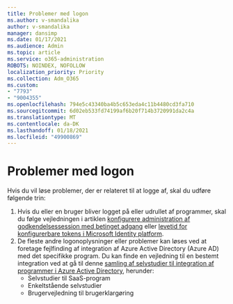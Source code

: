 ```yaml
---
title: Problemer med logon
ms.author: v-smandalika
author: v-smandalika
manager: dansimp
ms.date: 01/17/2021
ms.audience: Admin
ms.topic: article
ms.service: o365-administration
ROBOTS: NOINDEX, NOFOLLOW
localization_priority: Priority
ms.collection: Adm_O365
ms.custom:
- "7793"
- "9004355"
ms.openlocfilehash: 794e5c43340ba4b5c653eda4c11b4480cd3fa710
ms.sourcegitcommit: 6d02eb533fd74199af6b20f714b3720991da2c4a
ms.translationtype: MT
ms.contentlocale: da-DK
ms.lasthandoff: 01/18/2021
ms.locfileid: "49900869"
---
```

# <a name="sign-out-issues"></a>Problemer med logon

Hvis du vil løse problemer, der er relateret til at logge af, skal du udføre følgende trin:

1. Hvis du eller en bruger bliver logget på eller udrullet af programmer, skal du følge vejledningen i artiklen [konfigurere administration af godkendelsessession med betinget adgang](https://docs.microsoft.com/azure/active-directory/conditional-access/howto-conditional-access-session-lifetime) eller [levetid for konfigurerbare tokens i Microsoft Identity platform](https://docs.microsoft.com/azure/active-directory/develop/active-directory-configurable-token-lifetimes).
2. De fleste andre logonoplysninger eller problemer kan løses ved at foretage fejlfinding af integration af Azure Active Directory (Azure AD) med det specifikke program. Du kan finde en vejledning til en bestemt integration ved at gå til denne [samling af selvstudier til integration af programmer i Azure Active Directory](https://docs.microsoft.com/azure/active-directory/saas-apps/tutorial-list), herunder:
    - Selvstudier til SaaS-program
    - Enkeltstående selvstudier
    - Brugervejledning til brugerklargøring